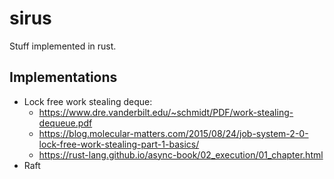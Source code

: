 # sirus
Stuff implemented in rust.

## Implementations
- Lock free work stealing deque:
  - https://www.dre.vanderbilt.edu/~schmidt/PDF/work-stealing-dequeue.pdf
  - https://blog.molecular-matters.com/2015/08/24/job-system-2-0-lock-free-work-stealing-part-1-basics/
  - https://rust-lang.github.io/async-book/02_execution/01_chapter.html
- Raft
